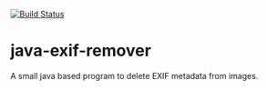 [![Build Status](https://travis-ci.org/FlorianDe/java-exif-remover.svg?branch=master)](https://travis-ci.org/FlorianDe/java-exif-remover)
# java-exif-remover
A small java based program to delete EXIF metadata from images.
